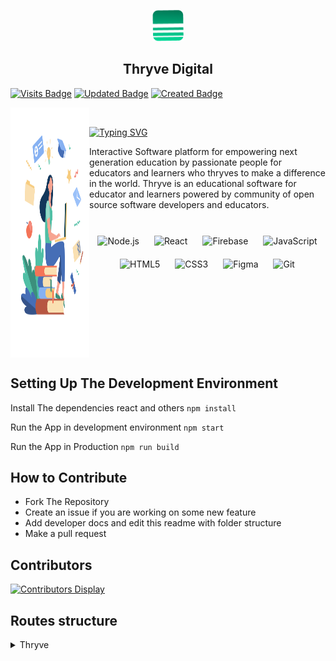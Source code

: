 <p align="center">
 <img width="50" height="50" src="/public/logo1.png">
</p>

<h2 align="center">Thryve Digital</h2>

[![Visits Badge](https://badges.pufler.dev/visits/KUNWAR-DIVYANSHU/Thryve)](https://thryve-digital.herokuapp.com/)
[![Updated Badge](https://badges.pufler.dev/updated/KUNWAR-DIVYANSHU/Thryve)](https://thryve-digital.herokuapp.com/)
[![Created Badge](https://badges.pufler.dev/created/KUNWAR-DIVYANSHU/Thryve)](https://thryve-digital.herokuapp.com/)


<img align="left" width="25%" height="400" src="/src/image/mainIllustration.svg">
<br/>

[![Typing SVG](https://readme-typing-svg.herokuapp.com?color=55F700&center=true&lines=Welcome+To+Thryve+Digital)](https://thryve-digital.herokuapp.com/)

Interactive Software platform for empowering next generation education by passionate people for educators and learners who thryves to make a difference in the world. Thryve is an educational software for educator and learners powered by community of open source software developers and educators. 

<br/>

<div align="center">  
<img style="margin: 10px" src="https://profilinator.rishav.dev/skills-assets/nodejs-original-wordmark.svg" alt="Node.js" height="50" />  
<img style="margin: 10px" src="https://profilinator.rishav.dev/skills-assets/react-original-wordmark.svg" alt="React" height="50" /> 
<img style="margin: 10px" src="https://profilinator.rishav.dev/skills-assets/firebase.png" alt="Firebase" height="50" />  
<img style="margin: 10px" src="https://profilinator.rishav.dev/skills-assets/javascript-original.svg" alt="JavaScript" height="50" />  
<img style="margin: 10px" src="https://profilinator.rishav.dev/skills-assets/html5-original-wordmark.svg" alt="HTML5" height="50" />  
<img style="margin: 10px" src="https://profilinator.rishav.dev/skills-assets/css3-original-wordmark.svg" alt="CSS3" height="50" />  
<img style="margin: 10px" src="https://profilinator.rishav.dev/skills-assets/figma-icon.svg" alt="Figma" height="50" />  
<img style="margin: 10px" src="https://profilinator.rishav.dev/skills-assets/git-scm-icon.svg" alt="Git" height="50" />  
</div>

<br clear="left"/>




## **Setting Up The Development Environment**

Install The dependencies react and others `npm install`

Run the App in development environment `npm start`

Run the App in Production `npm run build`

## **How to Contribute**
- Fork The Repository 
- Create an issue if you are working on some new feature
- Add developer docs and edit this readme with folder structure
- Make a pull request

## **Contributors**

[![Contributors Display](https://badges.pufler.dev/contributors/KUNWAR-DIVYANSHU/Thryve?size=50&padding=5&bots=true)](https://thryve-digital.herokuapp.com/)

## **Routes structure**

<details><summary>Thryve</summary>
 
1. [Home](https://github.com/KUNWAR-DIVYANSHU/Thryve/blob/master/%5Csrc%5Celements%5CHome%5CHome.js)

<details>
<summary>
 2. [Authenticate](https://github.com/KUNWAR-DIVYANSHU/Thryve/blob/master/%5Csrc%5Celements%5CAuthenticate.js)
</summary>
 
- [login](https://github.com/KUNWAR-DIVYANSHU/Thryve/blob/master/%5Csrc%5Celements%5CAuthenticate%5CLogin%5CLogin.js)
- [register](https://github.com/KUNWAR-DIVYANSHU/Thryve/blob/master/%5Csrc%5Celements%5CAuthenticate%5CRegister%5CRegister.js)
- [forgetpass](https://github.com/KUNWAR-DIVYANSHU/Thryve/blob/master/%5Csrc%5Celements%5CAuthenticate%5CForgetpass%5CForgetpass.js)
 
 </details>
 
3. [Dashboard](https://github.com/KUNWAR-DIVYANSHU/Thryve/blob/master/%5Csrc%5Celements%5CDashboard%5CDashboard.js)
 
4. [Docs](https://github.com/KUNWAR-DIVYANSHU/Thryve/blob/master/%5Csrc%5Celements%5CDocs%5CDocs.js)
 
</details>
